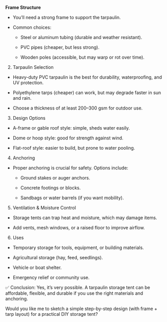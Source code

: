 

**Frame Structure**

- You’ll need a strong frame to support the tarpaulin.

- Common choices:

	- Steel or aluminum tubing (durable and weather resistant).

	- PVC pipes (cheaper, but less strong).

	- Wooden poles (accessible, but may warp or rot over time).

2. Tarpaulin Selection

- Heavy-duty PVC tarpaulin is the best for durability, waterproofing, and UV protection.

- Polyethylene tarps (cheaper) can work, but may degrade faster in sun and rain.

- Choose a thickness of at least 200–300 gsm for outdoor use.

3. Design Options

- A-frame or gable roof style: simple, sheds water easily.

- Dome or hoop style: good for strength against wind.

- Flat-roof style: easier to build, but prone to water pooling.

4. Anchoring

- Proper anchoring is crucial for safety. Options include:

	- Ground stakes or auger anchors.

	- Concrete footings or blocks.

	- Sandbags or water barrels (if you want mobility).

5. Ventilation & Moisture Control

- Storage tents can trap heat and moisture, which may damage items.

- Add vents, mesh windows, or a raised floor to improve airflow.

6. Uses

- Temporary storage for tools, equipment, or building materials.

- Agricultural storage (hay, feed, seedlings).

- Vehicle or boat shelter.

- Emergency relief or community use.

✅ Conclusion: Yes, it’s very possible. A tarpaulin storage tent can be affordable, flexible, and durable if you use the right materials and anchoring.

Would you like me to sketch a simple step-by-step design (with frame + tarp layout) for a practical DIY storage tent?

